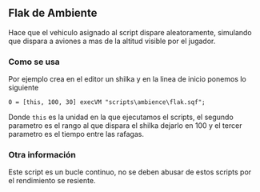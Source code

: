 ## Flak de Ambiente

Hace que el vehiculo asignado al script dispare aleatoramente, simulando
que dispara a aviones a mas de la altitud visible por el jugador.


### Como se usa

Por ejemplo crea en el editor un shilka y en la linea de inicio ponemos lo
siguiente

```
0 = [this, 100, 30] execVM "scripts\ambience\flak.sqf";
```

Donde `this` es la unidad en la que ejecutamos el scripts, el segundo parametro
es el rango al que dispara el shilka dejarlo en 100 y el tercer parametro es el
tiempo entre las rafagas.


### Otra información

Este script es un bucle continuo, no se deben abusar de estos scripts por  
el rendimiento se resiente.
